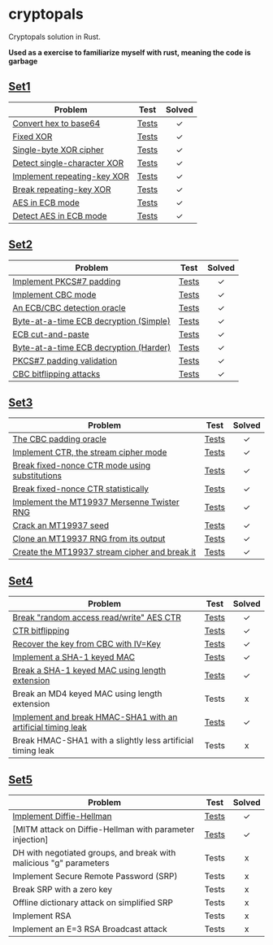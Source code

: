 # cryptopals

Cryptopals solution in Rust.

<b>Used as a exercise to familiarize myself with rust, meaning the code is garbage</b>

[Set1](https://cryptopals.com/sets/1)
------------------

| Problem                                                                  | Test         | Solved  |
|--------------------------------------------------------------------------|:------------:|:-------:|
| [Convert hex to base64][1]                                               |  [Tests][1]  |    ✓    |
| [Fixed XOR][1]                                                           |  [Tests][1]  |    ✓    |
| [Single-byte XOR cipher][1]                                              |  [Tests][1]  |    ✓    |
| [Detect single-character XOR][1]                                         |  [Tests][1]  |    ✓    |
| [Implement repeating-key XOR][1]                                         |  [Tests][1]  |    ✓    |
| [Break repeating-key XOR][1]                                             |  [Tests][1]  |    ✓    |
| [AES in ECB mode][7]                                                     |  [Tests][7]  |    ✓    |
| [Detect AES in ECB mode][1]                                              |  [Tests][1]  |    ✓    |

[Set2](https://cryptopals.com/sets/2)
------------------

| Problem                                                                  | Test         | Solved  |
|--------------------------------------------------------------------------|:------------:|:-------:|
| [Implement PKCS#7 padding][5]                                            |  [Tests][5]  |    ✓    |
| [Implement CBC mode][6]                                                  |  [Tests][6]  |    ✓    |
| [An ECB/CBC detection oracle][2]                                         |  [Tests][2]  |    ✓    |
| [Byte-at-a-time ECB decryption (Simple)][2]                              |  [Tests][2]  |    ✓    |
| [ECB cut-and-paste][2]                                                   |  [Tests][2]  |    ✓    |
| [Byte-at-a-time ECB decryption (Harder)][2]                              |  [Tests][2]  |    ✓    |
| [PKCS#7 padding validation][5]                                           |  [Tests][5]  |    ✓    |
| [CBC bitflipping attacks][2]                                             |  [Tests][2]  |    ✓    |

[Set3](https://cryptopals.com/sets/3)
------------------

| Problem                                                                  | Test         | Solved  |
|--------------------------------------------------------------------------|:------------:|:-------:|
| [The CBC padding oracle][3]                                              |  [Tests][3]  |    ✓    |
| [Implement CTR, the stream cipher mode][8]                               |  [Tests][8]  |    ✓    |
| [Break fixed-nonce CTR mode using substitutions][3]                      |  [Tests][3]  |    ✓    |
| [Break fixed-nonce CTR statistically][3]                                 |  [Tests][3]  |    ✓    |
| [Implement the MT19937 Mersenne Twister RNG][9]                          |  [Tests][9]  |    ✓    |
| [Crack an MT19937 seed][3]                                               |  [Tests][3]  |    ✓    |
| [Clone an MT19937 RNG from its output][9]                                |  [Tests][9]  |    ✓    |
| [Create the MT19937 stream cipher and break it][10]                      |  [Tests][10] |    ✓    |

[Set4](https://cryptopals.com/sets/4)
------------------

| Problem                                                                  | Test         | Solved  |
|--------------------------------------------------------------------------|:------------:|:-------:|
| [Break "random access read/write" AES CTR][4]                            |  [Tests][4]  |    ✓    |
| [CTR bitflipping][4]                                                     |  [Tests][4]  |    ✓    |
| [Recover the key from CBC with IV=Key][4]                                |  [Tests][4]  |    ✓    |
| [Implement a SHA-1 keyed MAC][11]                                        |  [Tests][11] |    ✓    |
| [Break a SHA-1 keyed MAC using length extension][4]                      |  [Tests][4]  |    ✓    |
| Break an MD4 keyed MAC using length extension                            |  Tests       |    x    |
| [Implement and break HMAC-SHA1 with an artificial timing leak][12]       |  [Tests][12] |    ✓    |
| Break HMAC-SHA1 with a slightly less artificial timing leak              |  Tests       |    x    |

[Set5](https://cryptopals.com/sets/5)
------------------

| Problem                                                                  | Test         | Solved  |
|--------------------------------------------------------------------------|:------------:|:-------:|
| [Implement Diffie-Hellman][0]                                            |  [Tests][0]  |    ✓    |
| [MITM attack on Diffie-Hellman with parameter injection]                 |  [Tests][0]  |    ✓    |
| DH with negotiated groups, and break with malicious "g" parameters       |  Tests       |    x    |
| Implement Secure Remote Password (SRP)                                   |  Tests       |    x    |
| Break SRP with a zero key                                                |  Tests       |    x    |
| Offline dictionary attack on simplified SRP                              |  Tests       |    x    |
| Implement RSA                                                            |  Tests       |    x    |
| Implement an E=3 RSA Broadcast attack                                    |  Tests       |    x    |


[0]: src/set5.rs
[1]: src/set1.rs
[2]: src/set2.rs
[3]: src/set3.rs
[4]: src/set4.rs


[5]: src/padding.rs
[6]: src/aes_cbc.rs
[7]: src/aes_ecb.rs
[8]: src/aes_ctr.rs
[9]: src/mt19937.rs
[10]: src/mt_19937_cipher.rs
[11]: src/sha1.rs
[12]: src/hmac_server.rs